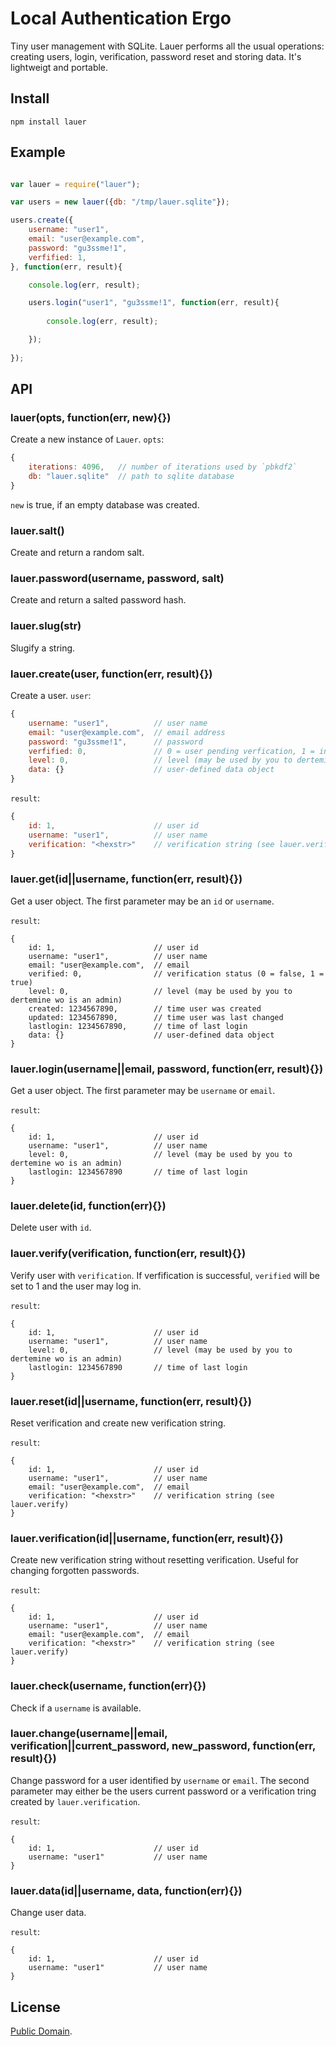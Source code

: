 # Local Authentication Ergo

Tiny user management with SQLite. Lauer performs all the usual operations: creating users, login, verification, password reset and storing data.
It's lightweigt and portable. 

## Install

```
npm install lauer
```

## Example

```javascript

var lauer = require("lauer");

var users = new lauer({db: "/tmp/lauer.sqlite"});

users.create({
	username: "user1",
	email: "user@example.com",
	password: "gu3ssme!1",
	verfified: 1,
}, function(err, result){

	console.log(err, result);

	users.login("user1", "gu3ssme!1", function(err, result){
		
		console.log(err, result);

	});
	
});
```

## API

### lauer(opts, function(err, new){})

Create a new instance of `Lauer`. `opts`:

```javascript
{
	iterations: 4096,   // number of iterations used by `pbkdf2`
	db: "lauer.sqlite"  // path to sqlite database
}
```

`new` is true, if an empty database was created.

### lauer.salt()

Create and return a random salt.

### lauer.password(username, password, salt)

Create and return a salted password hash.

### lauer.slug(str)

Slugify a string.

### lauer.create(user, function(err, result){})

Create a user. `user`:

```javascript
{
	username: "user1",          // user name
	email: "user@example.com",  // email address
	password: "gu3ssme!1",      // password
	verfified: 0,               // 0 = user pending verfication, 1 = instantly active (see lauer.verify)
	level: 0,                   // level (may be used by you to dertemine wo is an admin)
	data: {}                    // user-defined data object
}
```

`result`:

```javascript
{
	id: 1,                      // user id
	username: "user1",          // user name
	verification: "<hexstr>"    // verification string (see lauer.verify)
}
```

### lauer.get(id||username, function(err, result){})

Get a user object. The first parameter may be an `id` or `username`.

`result`:
```javasctipt
{
	id: 1,                      // user id
	username: "user1",          // user name
	email: "user@example.com",  // email
	verified: 0,                // verification status (0 = false, 1 = true)
	level: 0,                   // level (may be used by you to dertemine wo is an admin)
	created: 1234567890,        // time user was created
	updated: 1234567890,        // time user was last changed
	lastlogin: 1234567890,      // time of last login
	data: {}                    // user-defined data object
}
```

### lauer.login(username||email, password, function(err, result){})

Get a user object. The first parameter may be `username` or `email`.

`result`:
```javasctipt
{
	id: 1,                      // user id
	username: "user1",          // user name
	level: 0,                   // level (may be used by you to dertemine wo is an admin)
	lastlogin: 1234567890       // time of last login
}
```

### lauer.delete(id, function(err){})

Delete user with `id`.

### lauer.verify(verification, function(err, result){})

Verify user with `verification`. If verfification is successful, `verified` will be set to 1 and the user may log in.

`result`:
```javasctipt
{
	id: 1,                      // user id
	username: "user1",          // user name
	level: 0,                   // level (may be used by you to dertemine wo is an admin)
	lastlogin: 1234567890       // time of last login
}
```

### lauer.reset(id||username, function(err, result){})

Reset verification and create new verification string.

`result`:
```javasctipt
{
	id: 1,                      // user id
	username: "user1",          // user name
	email: "user@example.com",  // email
	verification: "<hexstr>"    // verification string (see lauer.verify)
}
```

### lauer.verification(id||username, function(err, result){})

Create new verification string without resetting verification. Useful for changing forgotten passwords.

`result`:
```javasctipt
{
	id: 1,                      // user id
	username: "user1",          // user name
	email: "user@example.com",  // email
	verification: "<hexstr>"    // verification string (see lauer.verify)
}
```

### lauer.check(username, function(err){})

Check if a `username` is available.

### lauer.change(username||email, verification||current_password, new_password, function(err, result){})

Change password for a user identified by `username` or `email`. 
The second parameter may either be the users current password or a verification tring created by `lauer.verification`.

`result`:
```javasctipt
{
	id: 1,                      // user id
	username: "user1"           // user name
}
```

### lauer.data(id||username, data, function(err){})

Change user data.

`result`:
```javasctipt
{
	id: 1,                      // user id
	username: "user1"           // user name
}
```

## License

[Public Domain](http://unlicense.org/UNLICENSE).
